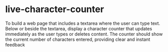 # live-character-counter
To build a web page that includes a textarea where the user can type text. Below or beside the textarea, display a character counter that updates immediately as the user types or deletes content. The counter should show the current number of characters entered, providing clear and instant feedback
